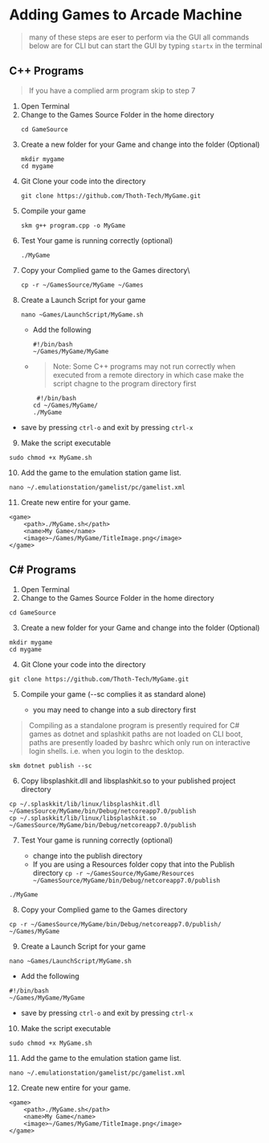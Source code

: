 # Adding Games to Arcade Machine
> many of these steps are eser to perform via the GUI all commands below are for CLI but can start the GUI by typing `startx` in the terminal
## C++ Programs

> If you have a complied arm program skip to step 7

1. Open Terminal
2. Change to the Games Source Folder in the home directory
    ```
    cd GameSource
    ```
3. Create a new folder for your Game and change into the folder (Optional)
    ```
    mkdir mygame
    cd mygame
    ```
4. Git Clone your code into the directory
    ```
    git clone https://github.com/Thoth-Tech/MyGame.git
    ```
5. Compile your game
    ```
    skm g++ program.cpp -o MyGame
    ```
6. Test Your game is running correctly (optional)
    ```
    ./MyGame
    ```
7. Copy your Complied game to the Games directory\
    ```
    cp -r ~/GamesSource/MyGame ~/Games
    ```
8. Create a Launch Script for your game
    ```
    nano ~Games/LaunchScript/MyGame.sh
    ```
    - Add the following
        ```
        #!/bin/bash
        ~/Games/MyGame/MyGame
        ```
    - > Note: Some C++ programs may not run correctly when executed from a remote directory in which case make the script chagne to the program directory first
        
        ```
         #!/bin/bash
        cd ~/Games/MyGame/
        ./MyGame
        ```
- save by pressing `ctrl-o` and exit by pressing `ctrl-x`

9. Make the script executable

```
sudo chmod +x MyGame.sh
```

10. Add the game to the emulation station game list.

```
nano ~/.emulationstation/gamelist/pc/gamelist.xml
```

11. Create new entire for your game.

```
<game>
    <path>./MyGame.sh</path>
    <name>My Game</name>
    <image>~/Games/MyGame/TitleImage.png</image>
</game>
```

## C# Programs

1. Open Terminal
2. Change to the Games Source Folder in the home directory

```
cd GameSource
```

3. Create a new folder for your Game and change into the folder (Optional)

```
mkdir mygame
cd mygame
```

4. Git Clone your code into the directory

```
git clone https://github.com/Thoth-Tech/MyGame.git
```

5. Compile your game (--sc complies it as standard alone)

    - you may need to change into a sub directory first
> Compiling as a standalone program is presently required for C# games as dotnet and splashkit paths are not loaded on CLI boot, paths are presently loaded by bashrc which only run on interactive login shells. i.e. when you login to the desktop.

```
skm dotnet publish --sc
```

6. Copy libsplashkit.dll and libsplashkit.so to your published project directory

```
cp ~/.splaskkit/lib/linux/libsplashkit.dll ~/GamesSource/MyGame/bin/Debug/netcoreapp7.0/publish
cp ~/.splaskkit/lib/linux/libsplashkit.so ~/GamesSource/MyGame/bin/Debug/netcoreapp7.0/publish
```

7. Test Your game is running correctly (optional)

    - change into the publish directory
    - If you are using a Resources folder copy that into the Publish directory
  `cp -r ~/GamesSource/MyGame/Resources ~/GamesSource/MyGame/bin/Debug/netcoreapp7.0/publish`

```
./MyGame
```

8. Copy your Complied game to the Games directory

```
cp -r ~/GamesSource/MyGame/bin/Debug/netcoreapp7.0/publish/ ~/Games/MyGame
```

9. Create a Launch Script for your game

```
nano ~Games/LaunchScript/MyGame.sh
```

- Add the following

```
#!/bin/bash
~/Games/MyGame/MyGame
```

- save by pressing `ctrl-o` and exit by pressing `ctrl-x`

10. Make the script executable

```
sudo chmod +x MyGame.sh
```

11. Add the game to the emulation station game list.

```
nano ~/.emulationstation/gamelist/pc/gamelist.xml
```

12. Create new entire for your game.

```
<game>
    <path>./MyGame.sh</path>
    <name>My Game</name>
    <image>~/Games/MyGame/TitleImage.png</image>
</game>
```
